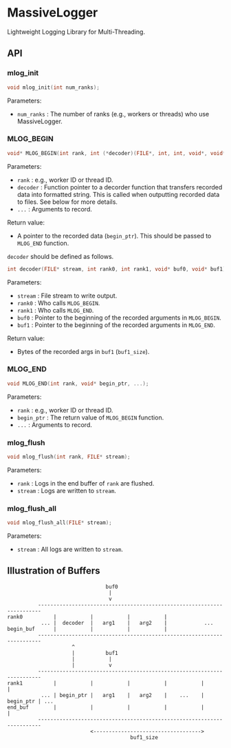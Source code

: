 # MassiveLogger

Lightweight Logging Library for Multi-Threading.

## API

### mlog_init
```c
void mlog_init(int num_ranks);
```

Parameters:
* `num_ranks` : The number of ranks (e.g., workers or threads) who use MassiveLogger.

### MLOG_BEGIN
```c
void* MLOG_BEGIN(int rank, int (*decoder)(FILE*, int, int, void*, void*), ...);
```

Parameters:
* `rank`    : e.g., worker ID or thread ID.
* `decoder` : Function pointer to a decorder function that transfers recorded data into formatted string. This is called when outputting recorded data to files. See below for more details.
* `...`     : Arguments to record.

Return value:
* A pointer to the recorded data (`begin_ptr`). This should be passed to `MLOG_END` function.

`decoder` should be defined as follows.
```c
int decoder(FILE* stream, int rank0, int rank1, void* buf0, void* buf1);
```

Parameters:
* `stream` : File stream to write output.
* `rank0`  : Who calls `MLOG_BEGIN`.
* `rank1`  : Who calls `MLOG_END`.
* `buf0`   : Pointer to the beginning of the recorded arguments in `MLOG_BEGIN`.
* `buf1`   : Pointer to the beginning of the recorded arguments in `MLOG_END`.

Return value:
* Bytes of the recorded args in `buf1` (`buf1_size`).

### MLOG_END
```c
void MLOG_END(int rank, void* begin_ptr, ...);
```

Parameters:
* `rank`      : e.g., worker ID or thread ID.
* `begin_ptr` : The return value of `MLOG_BEGIN` function.
* `...`       : Arguments to record.

### mlog_flush
```c
void mlog_flush(int rank, FILE* stream);
```

Parameters:
* `rank`   : Logs in the end buffer of `rank` are flushed.
* `stream` : Logs are written to `stream`.

### mlog_flush_all
```c
void mlog_flush_all(FILE* stream);
```

Parameters:
* `stream` : All logs are written to `stream`.

## Illustration of Buffers

```
                                buf0
                                 |
                                 v
          -----------------------------------------------------------------------
rank0          |           |           |           |
           ... |  decoder  |   arg1    |   arg2    |            ...
begin_buf      |           |           |           |
          -----------------------------------------------------------------------
                     ^
                     |          buf1
                     |           |
                     |           v
          -----------------------------------------------------------------------
rank1          |           |           |           |           |           |
           ... | begin_ptr |   arg1    |   arg2    |    ...    | begin_ptr | ...
end_buf        |           |           |           |           |           |
          -----------------------------------------------------------------------
                           <----------------------------------->
                                        buf1_size
```
